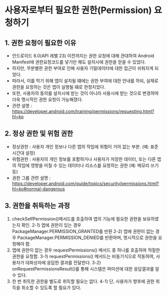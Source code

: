 # 사용자로부터 필요한 권한(Permission) 요청하기

## 1. 권한 요청이 필요한 이유
 - 안드로이드 6.0(API 레벨 23) 이전까지는 권한 요청에 대해 관대하여 Android Manifest에 권한요청코드를 넣기만 해도 설치시에 권한을 얻을 수 있었다.
 - 하지만, 무분별한 권한 부여로 인해 사용자 기밀데이터에 대한 접근이 쉬워지게 되었다.
 - 따라서, 이를 막기 위해 앱이 설치될 떄에는 권한 부여에 대한 안내를 하되, 실제로 권한을 요청하는 것은 앱이 실행될 떄로 한정지었다.
 - 또한, 사용자의 동의를 설치시에 받는 것이 아니라 사용시에 받는 것으로 변경하여 더욱 명시적인 권한 요청이 가능해졌다.
 - 관련 설명 : https://developer.android.com/training/permissions/requesting.html?hl=ko

## 2. 정상 권한 및 위험 권한
 - 정상권한 : 사용자 개인 정보나 다른 앱의 작업에 위험이 거의 없는 부분. (예: 표준 시간대 설정)
 - 위험권한 : 사용자의 개인 정보를 포함하거나 사용자가 저장한 데이터, 또는 다른 앱의 작업에 영향을 미칠 수 있는 데이터나 리소스를 요청하는 권한 (예: 메모리 쓰기 등)
 - 권한 그룹 관련 설명 : https://developer.android.com/guide/topics/security/permissions.html?hl=ko#normal-dangerous

## 3. 권한을 취득하는 과정
 1) checkSelfPermission()메서드를 호출하여 앱의 기능에 필요한 권한을 보유하였는지 확인.
 2-1) 앱에 권한이 있는 경우 PackageManager.PERMISSION_GRANTED를 반환
 2-2) 앱에 권한이 없는 경우 PackageManager.PERMISSION_DENIED를 반환하며, 명시적으로 권한을 요청해야 함.
 3) 앱에 권한이 없는 경우 requestPermissions() 메서드 중 하나를 호출하여 적절한 권한을 요청함.
 3-1) requestPermissions() 메서드는 비동기식으로 작동하여, 사용자가 대화상자에 응답한 결과를 전달한다.
 3-2) onRequestPermissionsResult()를 통해 시스템은 퍼미션에 대한 응답결과를 알 수 있다. 
 4) 한 번 취득한 권한을 별도로 취득할 필요는 없다.
 4-1) 단, 사용자가 향후에 권한 취득을 취소할 수 있도록 할 필요가 있다.
